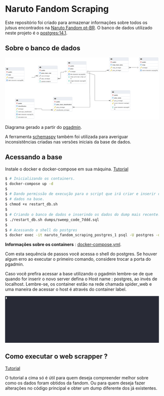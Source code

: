 # Naruto Fandom Scraping

Este repositório foi criado para armazenar informações sobre todos os
jutsus encontrados na [Naruto Fandom pt-BR](https://naruto.fandom.com/pt-br/wiki/Categoria:Ninjutsu).
O banco de dados utilizado neste projeto é o [postgres:14.1](https://www.postgresql.org/).

## Sobre o banco de dados

![ER diagram](images/ER_DIAGRAM.png)

Diagrama gerado a partir do [pgadmin](https://www.pgadmin.org/).

A ferramenta [schemaspy](https://github.com/schemaspy/schemaspy?tab=readme-ov-file) também foi utilizada para averiguar inconsistências
criadas nas versões iniciais da base de dados.

## Acessando a base

Instale o docker e docker-compose em sua máquina. [Tutorial](https://github.com/JoaoHenrique12/TutorialPostgreSQL/blob/main/DOCKER.md)

```bash
$ # Inicializando os containers.
$ docker-compose up -d
$
$ # Dando permissão de execução para o script que irá criar e inserir os
$ # dados na base.
$ chmod +x restart_db.sh
$
$ # Criando o banco de dados e inserindo os dados do dump mais recente.
$ ./restart_db.sh dumps/sweep_code_7ddd.sql
$
$ # Acessando o shell do postgres
$ docker exec -it naruto_fandom_scraping_postgres_1 psql -U postgres -d naruto_db
```

**Informações sobre os containers** : 
[docker-compose.yml](docker-compose.yml).

Com esta sequência de passos você acessa o shell do postgres. Se houver
algum erro ao executar o primeiro comando, considere trocar a porta do
pgadmin. 

Caso você prefira acessar a base utilizando o pgadmin
lembre-se de que quando for inserir o novo server defina
o Host name : postgres, ao invés de localhost. Lembre-se, os container
estão na rede chamada spider_web e uma maneira de acessar o host é 
através do container label.

![database gif shell](images/database.gif)

## Como executar o web scrapper ?

[Tutorial](SCRAPPER.md)

O tutorial a cima só é útil para quem deseja compreender melhor sobre
como os dados foram obtidos da fandom. Ou para quem deseja fazer 
alterações no código principal e obter um dump diferente dos já 
existentes.